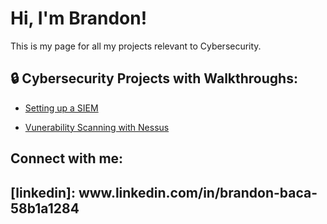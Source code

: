 <h1>Hi, I'm Brandon!</h1>
This is my page for all my projects relevant to Cybersecurity. 
<h2>🔒 Cybersecurity Projects with Walkthroughs:</h2>

  - [Setting up a SIEM](https://github.com/bb21259/ConfigSIEMLab)
    
  - [Vunerability Scanning with Nessus](https://github.com/bb21259/VulnerabilityScanning)


<h2> Connect with me:</h2>
<h2>[linkedin]: www.linkedin.com/in/brandon-baca-58b1a1284<h2/>


  
<!--

-->
